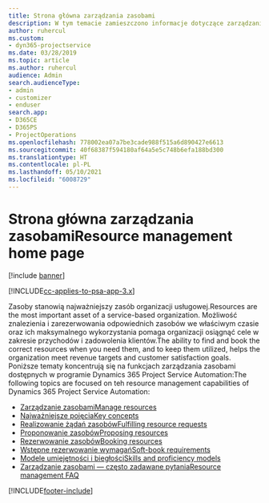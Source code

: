```yaml
---
title: Strona główna zarządzania zasobami
description: W tym temacie zamieszczono informacje dotyczące zarządzania zasobami.
author: ruhercul
ms.custom:
- dyn365-projectservice
ms.date: 03/28/2019
ms.topic: article
ms.author: ruhercul
audience: Admin
search.audienceType:
- admin
- customizer
- enduser
search.app:
- D365CE
- D365PS
- ProjectOperations
ms.openlocfilehash: 778002ea07a7be3cade988f515a6d890427e6613
ms.sourcegitcommit: 40f68387f594180af64a5e5c748b6efa188bd300
ms.translationtype: HT
ms.contentlocale: pl-PL
ms.lasthandoff: 05/10/2021
ms.locfileid: "6008729"
---
```

# <a name="resource-management-home-page"></a><span data-ttu-id="07170-103">Strona główna zarządzania zasobami</span><span class="sxs-lookup"><span data-stu-id="07170-103">Resource management home page</span></span>

[!include [banner](../includes/psa-now-project-operations.md)]

[!INCLUDE[cc-applies-to-psa-app-3.x](../includes/cc-applies-to-psa-app-3x.md)]

<span data-ttu-id="07170-104">Zasoby stanowią najważniejszy zasób organizacji usługowej.</span><span class="sxs-lookup"><span data-stu-id="07170-104">Resources are the most important asset of a service-based organization.</span></span> <span data-ttu-id="07170-105">Możliwość znalezienia i zarezerwowania odpowiednich zasobów we właściwym czasie oraz ich maksymalnego wykorzystania pomaga organizacji osiągnąć cele w zakresie przychodów i zadowolenia klientów.</span><span class="sxs-lookup"><span data-stu-id="07170-105">The ability to find and book the correct resources when you need them, and to keep them utilized, helps the organization meet revenue targets and customer satisfaction goals.</span></span> <span data-ttu-id="07170-106">Poniższe tematy koncentrują się na funkcjach zarządzania zasobami dostępnych w programie Dynamics 365 Project Service Automation:</span><span class="sxs-lookup"><span data-stu-id="07170-106">The following topics are focused on teh resource management capabilities of Dynamics 365 Project Service Automation:</span></span>

- [<span data-ttu-id="07170-107">Zarządzanie zasobami</span><span class="sxs-lookup"><span data-stu-id="07170-107">Manage resources</span></span>](manage-resources.md)
- [<span data-ttu-id="07170-108">Najważniejsze pojęcia</span><span class="sxs-lookup"><span data-stu-id="07170-108">Key concepts</span></span>](reports-key-concepts.md)
- [<span data-ttu-id="07170-109">Realizowanie żądań zasobów</span><span class="sxs-lookup"><span data-stu-id="07170-109">Fulfilling resource requests</span></span>](resource-management-fulfill-requests.md)
- [<span data-ttu-id="07170-110">Proponowanie zasobów</span><span class="sxs-lookup"><span data-stu-id="07170-110">Proposing resources</span></span>](resource-management-propose-resources.md)
- [<span data-ttu-id="07170-111">Rezerwowanie zasobów</span><span class="sxs-lookup"><span data-stu-id="07170-111">Booking resources</span></span>](resource-management-book-resources-scheduleboard.md)
- [<span data-ttu-id="07170-112">Wstępne rezerwowanie wymagań</span><span class="sxs-lookup"><span data-stu-id="07170-112">Soft-book requirements</span></span>](resource-management-softbook-requirements.md)
- [<span data-ttu-id="07170-113">Modele umiejętności i biegłości</span><span class="sxs-lookup"><span data-stu-id="07170-113">Skills and proficiency models</span></span>](resource-management-skills-proficiency.md)
- [<span data-ttu-id="07170-114">Zarządzanie zasobami — często zadawane pytania</span><span class="sxs-lookup"><span data-stu-id="07170-114">Resource management FAQ</span></span>](resource-management-faq.md)


[!INCLUDE[footer-include](../includes/footer-banner.md)]
